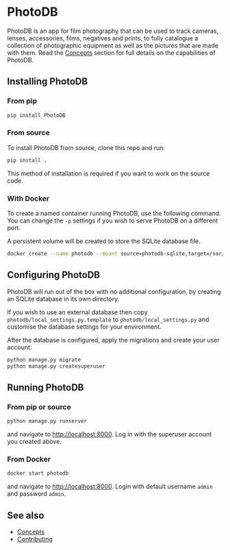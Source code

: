 # PhotoDB

PhotoDB is an app for film photography that can be used to track cameras, lenses, accessories, films, negatives and prints, to fully
catalogue a collection of photographic equipment as well as the pictures that are made with them. Read the [Concepts](docs/CONCEPTS.md)
section for full details on the capabilities of PhotoDB.

## Installing PhotoDB

### From pip

```sh
pip install PhotoDB
```

### From source

To install PhotoDB from source, clone this repo and run:

```sh
pip install .
```

This method of installation is required if you want to work on the source code.

### With Docker

To create a named container running PhotoDB, use the following command. You can change the `-p` settings
if you wish to serve PhotoDB on a different port.

A persistent volume will be created to store the SQLite database file.

```sh
docker create --name photodb --mount source=photodb-sqlite,target=/var/www/photodb/db -p 8000:8000 djjudas21/photodb-django
```

## Configuring PhotoDB

PhotoDB will run out of the box with no additional configuration, by creating an SQLite database in its own directory.

If you wish to use an external database then copy `photodb/local_settings.py.template` to
`photodb/local_settings.py` and customise the database settings for your environment.

After the database is configured, apply the migrations and create your user account:

```sh
python manage.py migrate
python manage.py createsuperuser
```

## Running PhotoDB

### From pip or source

```sh
python manage.py runserver
```

and navigate to [http://localhost:8000](http://localhost:8000). Log in with the superuser account you created above.

### From Docker

```sh
docker start photodb
```

and navigate to [http://localhost:8000](http://localhost:8000). Login with default username `admin` and password `admin`.

## See also

* [Concepts](docs/CONCEPTS.md)
* [Contributing](docs/CONTRIBUTING.md)